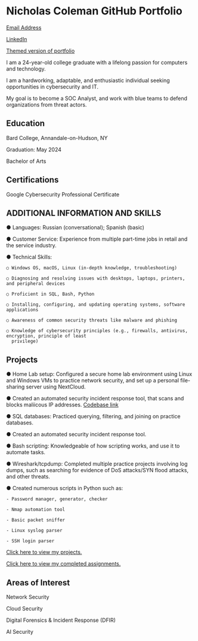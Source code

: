 # Nicholas Coleman GitHub Portfolio 
[Email Address](mailto:nicholashadleycoleman@gmail.com) 

[LinkedIn](https://www.linkedin.com/in/nicholas-coleman-8b595b279/)

[Themed version of portfolio](https://nicoleman0.github.io/security-portfolio.github.io/)

I am a 24-year-old college graduate with a lifelong passion for computers and technology.

I am a hardworking, adaptable, and enthusiastic individual seeking opportunities in cybersecurity and IT.

My goal is to become a SOC Analyst, and work with blue teams to defend organizations from threat actors.

## Education
Bard College, Annandale-on-Hudson, NY​

Graduation: May 2024​

Bachelor of Arts

## Certifications
Google Cybersecurity Professional Certificate

## ADDITIONAL INFORMATION AND SKILLS
●​ Languages: Russian (conversational); Spanish (basic)

●​ Customer Service: Experience from multiple part-time jobs in retail and the service industry.

●​ Technical Skills:

    ○​ Windows OS, macOS, Linux (in-depth knowledge, troubleshooting)
  
    ○ Diagnosing and resolving issues with desktops, laptops, printers, and peripheral devices
  
    ○​ Proficient in SQL, Bash, Python
  
    ○​ Installing, configuring, and updating operating systems, software applications
    
    ○​ Awareness of common security threats like malware and phishing
    
    ○​ Knowledge of cybersecurity principles (e.g., firewalls, antivirus, encryption, principle of least
      privilege)

## Projects
●​ Home Lab setup: Configured a secure home lab environment using Linux and Windows VMs to practice
network security, and set up a personal file-sharing server using NextCloud.

●​ Created an automated security incident response tool, that scans and blocks maliicous IP addresses. [Codebase link](https://github.com/nicoleman0/CerberusIR)

●​ SQL databases: Practiced querying, filtering, and joining on practice databases.

●​ Created an automated security incident response tool.

●​ Bash scripting: Knowledgeable of how scripting works, and use it to automate tasks.

●​ Wireshark/tcpdump: Completed multiple practice projects involving log dumps, such as searching for
evidence of DoS attacks/SYN flood attacks, and other threats.

●​ Created numerous scripts in Python such as:

    - Password manager, generator, checker
    
    - Nmap automation tool
    
    - Basic packet sniffer
    
    - Linux syslog parser
    
    - SSH login parser

[Click here to view my projects.](https://github.com/nicoleman0/Portfolio/tree/projects)

[Click here to view my completed assignments.](https://github.com/nicoleman0/Portfolio/tree/main/Assignments)

## Areas of Interest 

Network Security

Cloud Security

Digital Forensics & Incident Response (DFIR)

AI Security

